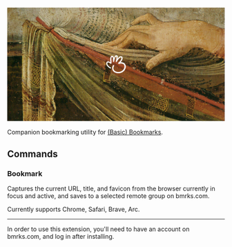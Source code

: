 <p align="center">
   <img src="./assets/og.png">
 </p>

Companion bookmarking utility for [(Basic) Bookmarks](bmrks.com).

## Commands

### Bookmark

Captures the current URL, title, and favicon from the browser currently in focus and active, and saves to a selected remote group on bmrks.com.

Currently supports Chrome, Safari, Brave, Arc.

---

In order to use this extension, you'll need to have an account on bmrks.com, and log in after installing.
